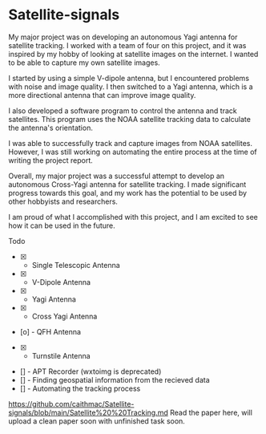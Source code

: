 # Satellite-signals
My major project was on developing an autonomous Yagi antenna for satellite tracking. I worked with a team of four on this project, and it was inspired by my hobby of looking at satellite images on the internet. I wanted to be able to capture my own satellite images.

I started by using a simple V-dipole antenna, but I encountered problems with noise and image quality. I then switched to a Yagi antenna, which is a more directional antenna that can improve image quality.

I also developed a software program to control the antenna and track satellites. This program uses the NOAA satellite tracking data to calculate the antenna's orientation.

I was able to successfully track and capture images from NOAA satellites. However, I was still working on automating the entire process at the time of writing the project report.

Overall, my major project was a successful attempt to develop an autonomous Cross-Yagi antenna for satellite tracking. I made significant progress towards this goal, and my work has the potential to be used by other hobbyists and researchers.

I am proud of what I accomplished with this project, and I am excited to see how it can be used in the future.

Todo
- [x] - Single Telescopic Antenna 
- [x] - V-Dipole Antenna 
- [x] - Yagi Antenna 
- [x] - Cross Yagi Antenna 
- [o] - QFH Antenna 
- [x] - Turnstile Antenna 
- [] - APT Recorder (wxtoimg is deprecated) 
- [] - Finding geospatial information from the recieved data
- [] - Automating the tracking process 


https://github.com/caithmac/Satellite-signals/blob/main/Satellite%20%20Tracking.md
Read the paper here, will upload a clean paper soon with unfinished task soon. 
